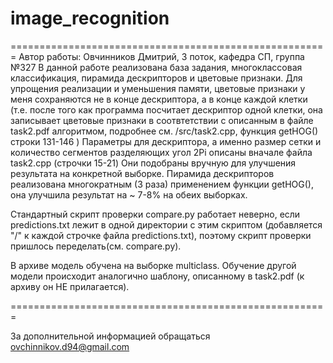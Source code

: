 # image_recognition
=======================================================
Автор работы: Овчинников Дмитрий, 3 поток, кафедра СП, группа №327
В данной работе реализована база задания, многоклассовая классификация, пирамида дескрипторов и цветовые признаки.
Для упрощения реализации и уменьшения памяти, цветовые признаки у меня сохраняются не в конце дескриптора, а в конце каждой клетки
(т.е. после того как программа посчитает дескриптор одной клетки, она записывает цветовые признаки в соотвтетствии с описанным 
в файле task2.pdf алгоритмом, подробнее см. /src/task2.cpp, функция getHOG() строки 131-146 ) 
Параметры для дескриптора, а именно размер сетки и количество сегментов разделяющих угол 2Pi описаны вначале файла task2.cpp (строчки 15-21)
Они подобраны вручную для улучшения результата на конкретной выборке.
Пирамида дескрипторов реализована многократным (3 раза) применением функции getHOG(), она улучшила результат на ~ 7-8% на обеих выборках.

Стандартный скрипт проверки compare.py работает неверно, если predictions.txt лежит в одной директории с этим скриптом 
(добавляется "/" к каждой строчке файла predictions.txt), поэтому скрипт проверки пришлось переделать(см. compare.py).

В архиве модель обучена на выборке multiclass.
Обучение другой модели происходит аналогично шаблону, описанному в task2.pdf (к архиву он НЕ прилагается). 

=======================================================

За дополнительной информацией обращаться ovchinnikov.d94@gmail.com

